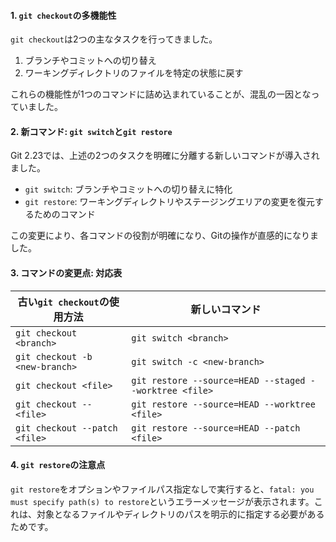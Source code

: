 #### 1. `git checkout`の多機能性

`git checkout`は2つの主なタスクを行ってきました。
1. ブランチやコミットへの切り替え
2. ワーキングディレクトリのファイルを特定の状態に戻す

これらの機能性が1つのコマンドに詰め込まれていることが、混乱の一因となっていました。

#### 2. 新コマンド: `git switch`と`git restore`

Git 2.23では、上述の2つのタスクを明確に分離する新しいコマンドが導入されました。
- `git switch`: ブランチやコミットへの切り替えに特化
- `git restore`: ワーキングディレクトリやステージングエリアの変更を復元するためのコマンド

この変更により、各コマンドの役割が明確になり、Gitの操作が直感的になりました。

#### 3. コマンドの変更点: 対応表

| **古い`git checkout`の使用方法** | **新しいコマンド** |
|-----------------------------|-------------------|
| `git checkout <branch>`       | `git switch <branch>` |
| `git checkout -b <new-branch>`| `git switch -c <new-branch>` |
| `git checkout <file>`         | `git restore --source=HEAD --staged --worktree <file>` |
| `git checkout -- <file>`      | `git restore --source=HEAD --worktree <file>` |
| `git checkout --patch <file>` | `git restore --source=HEAD --patch <file>` |

#### 4. `git restore`の注意点

`git restore`をオプションやファイルパス指定なしで実行すると、`fatal: you must specify path(s) to restore`というエラーメッセージが表示されます。これは、対象となるファイルやディレクトリのパスを明示的に指定する必要があるためです。
